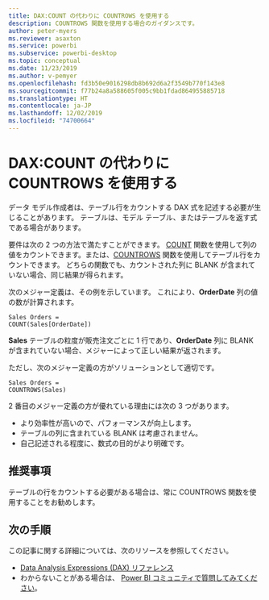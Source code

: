 ```yaml
---
title: DAX:COUNT の代わりに COUNTROWS を使用する
description: COUNTROWS 関数を使用する場合のガイダンスです。
author: peter-myers
ms.reviewer: asaxton
ms.service: powerbi
ms.subservice: powerbi-desktop
ms.topic: conceptual
ms.date: 11/23/2019
ms.author: v-pemyer
ms.openlocfilehash: fd3b50e9016298db8b692d6a2f3549b770f143e8
ms.sourcegitcommit: f77b24a8a588605f005c9bb1fdad864955885718
ms.translationtype: HT
ms.contentlocale: ja-JP
ms.lasthandoff: 12/02/2019
ms.locfileid: "74700664"
---
```

# <a name="dax-use-countrows-instead-of-count"></a>DAX:COUNT の代わりに COUNTROWS を使用する

データ モデル作成者は、テーブル行をカウントする DAX 式を記述する必要が生じることがあります。 テーブルは、モデル テーブル、またはテーブルを返す式である場合があります。

要件は次の 2 つの方法で満たすことができます。 [COUNT](/dax/count-function-dax) 関数を使用して列の値をカウントできます。または、[COUNTROWS](/dax/countrows-function-dax) 関数を使用してテーブル行をカウントできます。 どちらの関数でも、カウントされた列に BLANK が含まれていない場合、同じ結果が得られます。

次のメジャー定義は、その例を示しています。 これにより、**OrderDate** 列の値の数が計算されます。

```dax
Sales Orders =
COUNT(Sales[OrderDate])
```

**Sales** テーブルの粒度が販売注文ごとに 1 行であり、**OrderDate** 列に BLANK が含まれていない場合、メジャーによって正しい結果が返されます。

ただし、次のメジャー定義の方がソリューションとして適切です。

```dax
Sales Orders =
COUNTROWS(Sales)
```

2 番目のメジャー定義の方が優れている理由には次の 3 つがあります。

- より効率性が高いので、パフォーマンスが向上します。
- テーブルの列に含まれている BLANK は考慮されません。
- 自己記述される程度に、数式の目的がより明確です。

## <a name="recommendation"></a>推奨事項

テーブルの行をカウントする必要がある場合は、常に COUNTROWS 関数を使用することをお勧めします。

## <a name="next-steps"></a>次の手順

この記事に関する詳細については、次のリソースを参照してください。

- [Data Analysis Expressions (DAX) リファレンス](/dax/)
- わからないことがある場合は、 [Power BI コミュニティで質問してみてください](https://community.powerbi.com/)。
